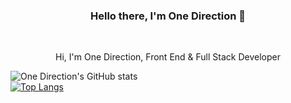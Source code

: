 <h3 align="center">Hello there, I'm One Direction 👋</h3>
<br>
<p align="center">
  Hi, I'm One Direction, Front End & Full Stack Developer
  <br>
</p>


![One Direction's GitHub stats](https://github-readme-stats.vercel.app/api?username=zhang2657977442&bg_color=30,e96443,904e95&title_color=fff&text_color=fff)
<br>
[![Top Langs](https://github-readme-stats.vercel.app/api/top-langs/?username=zhang2657977442&bg_color=30,e96443,904e95&title_color=fff&text_color=fff)](https://github.com/anuraghazra/github-readme-stats)

